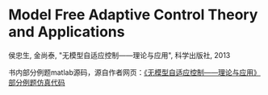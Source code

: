 # Model Free Adaptive Control Theory and Applications
侯忠生, 金尚泰, "无模型自适应控制——理论与应用", 科学出版社, 2013

书内部分例题matlab源码，源自作者网页：[《无模型自适应控制——理论与应用》部分例题仿真代码
](http://acsl.bjtu.edu.cn/index.php?title=%E3%80%8A%E6%97%A0%E6%A8%A1%E5%9E%8B%E8%87%AA%E9%80%82%E5%BA%94%E6%8E%A7%E5%88%B6%E2%80%94%E2%80%94%E7%90%86%E8%AE%BA%E4%B8%8E%E5%BA%94%E7%94%A8%E3%80%8B%E9%83%A8%E5%88%86%E4%BE%8B%E9%A2%98%E4%BB%BF%E7%9C%9F%E4%BB%A3%E7%A0%81)